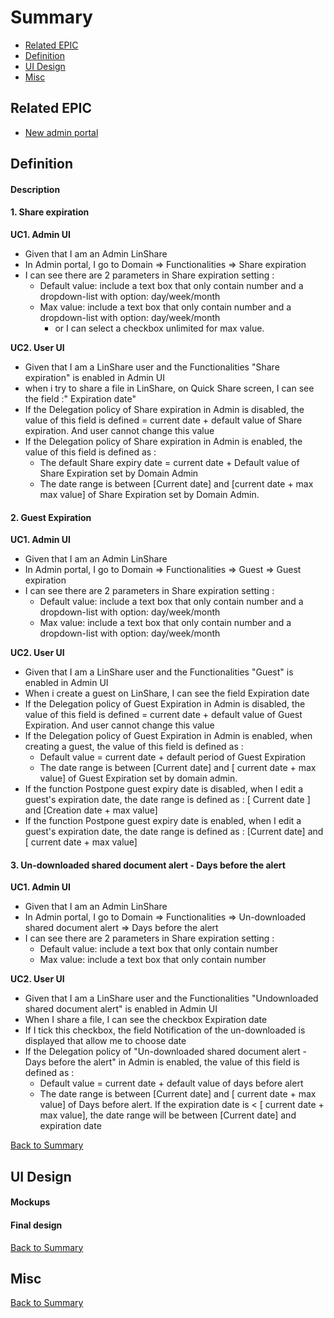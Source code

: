 # Summary

* [Related EPIC](#related-epic)
* [Definition](#definition)
* [UI Design](#ui-design)
* [Misc](#misc)

## Related EPIC

* [New admin portal](./README.md)

## Definition

#### Description

#### 1. Share expiration
**UC1. Admin UI**
- Given that I am an Admin LinShare 
- In Admin portal, I go to Domain => Functionalities => Share expiration 
- I can see there are 2 parameters in Share expiration setting : 
   - Default value: include a text box that only contain number and a dropdown-list with option: day/week/month
   - Max value: include a text box that only contain number and a dropdown-list with option: day/week/month
     - or I can select a checkbox unlimited for max value. 

**UC2. User UI**
* Given that I am a LinShare user and the Functionalities "Share expiration" is enabled in Admin UI
* when i try to share a file in LinShare, on Quick Share screen, I can see the field :" Expiration date"
* If the Delegation policy of Share expiration in Admin is disabled, the value of this field is defined = current date + default value of Share expiration. And user cannot change this value
* If the Delegation policy of Share expiration in Admin is enabled, the value of this field is defined as :
   * The default Share expiry date = current date + Default value of Share Expiration set by Domain Admin
   * The date range is between [Current date] and [current date + max max value]  of Share Expiration set by Domain Admin.

#### 2. Guest Expiration

**UC1. Admin UI**
- Given that I am an Admin LinShare
- In Admin portal, I go to Domain => Functionalities => Guest => Guest expiration
- I can see there are 2 parameters in Share expiration setting :
  - Default value: include a text box that only contain number and a dropdown-list with option: day/week/month
  - Max value: include a text box that only contain number and a dropdown-list with option: day/week/month

**UC2. User UI**
* Given that I am a LinShare user and the Functionalities "Guest" is enabled in Admin UI
* When i create a guest on LinShare, I can see the field Expiration date
* If the Delegation policy of Guest Expiration in Admin is disabled, the value of this field is defined = current date + default value of Guest Expiration. And user cannot change this value
* If the Delegation policy of Guest Expiration in Admin is enabled, when creating a guest, the value of this field is defined as :
    * Default value = current date + default period of Guest Expiration
    * The date range is between [Current date] and [ current date + max value] of Guest Expiration set by domain admin.
* If the function Postpone guest expiry date is disabled, when I edit a guest's expiration date, the date range is  defined as : [ Current date ] and [Creation date + max value] 
* If the function Postpone guest expiry date is enabled, when I edit a guest's expiration date, the date range is defined as : [Current date] and [ current date + max value] 

#### 3. Un-downloaded shared document alert - Days before the alert

**UC1. Admin UI**
- Given that I am an Admin LinShare
- In Admin portal, I go to Domain => Functionalities => Un-downloaded shared document alert => Days before the alert
- I can see there are 2 parameters in Share expiration setting :
  - Default value: include a text box that only contain number 
  - Max value: include a text box that only contain number

**UC2. User UI**
* Given that I am a LinShare user and the Functionalities "Undownloaded shared document alert" is enabled in Admin UI
* When I share a file, I can see the checkbox Expiration date
* If I tick this checkbox, the field Notification of the un-downloaded is displayed that allow me to choose date
* If the Delegation policy of "Un-downloaded shared document alert - Days before the alert" in Admin is enabled, the value of this field is defined as :
   * Default value = current date + default value of days before alert
   * The date range is between [Current date] and [ current date + max value] of Days before alert. If the expiration date is < [ current date + max value], the date range will be between [Current date] and expiration date

[Back to Summary](#summary)

## UI Design

#### Mockups

#### Final design

[Back to Summary](#summary)
## Misc

[Back to Summary](#summary)



